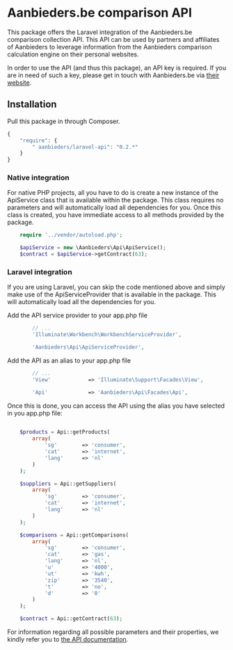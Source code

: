 # Aanbieders.be comparison API

This package offers the Laravel integration of the Aanbieders.be comparison collection API. This API can be used by partners and affiliates of Aanbieders to leverage information from the Aanbieders comparison calculation engine on their personal websites.

In order to use the API (and thus this package), an API key is required. If you are in need of such a key, please get in touch with Aanbieders.be via [their website](https://www.aanbieders.be/contact).



## Installation

Pull this package in through Composer.

```js
{
    "require": {
        " aanbieders/laravel-api": "0.2.*"
    }
}
```


### Native integration

For native PHP projects, all you have to do is create a new instance of the ApiService class that is available within the package. This class requires no parameters and will automatically load all dependencies for you. Once this class is created, you have immediate access to all methods provided by the package.

```php
    require '../vendor/autoload.php';

    $apiService = new \Aanbieders\Api\ApiService();
    $contract = $apiService->getContract(63);
```


### Laravel integration

If you are using Laravel, you can skip the code mentioned above and simply make use of the ApiServiceProvider that is available in the package. This will automatically load all the dependencies for you.

Add the API service provider to your app.php file

```php
        // ...
        'Illuminate\Workbench\WorkbenchServiceProvider',

        'Aanbieders\Api\ApiServiceProvider',
```

Add the API as an alias to your app.php file

```php
        // ...
        'View'            => 'Illuminate\Support\Facades\View',

        'Api'             => 'Aanbieders\Api\Facades\Api',
```

Once this is done, you can access the API using the alias you have selected in you app.php file:

```php
    
    $products = Api::getProducts(
        array(
            'sg'        => 'consumer',
            'cat'       => 'internet',
            'lang'      => 'nl'
        )
    );

    $suppliers = Api::getSuppliers(
        array(
            'sg'        => 'consumer',
            'cat'       => 'internet',
            'lang'      => 'nl'
        )
    );

    $comparisons = Api::getComparisons(
        array(
            'sg'        => 'consumer',
            'cat'       => 'gas',
            'lang'      => 'nl',
            'u'         => '4000',
            'ut'        => 'kwh',
            'zip'       => '3540',
            't'         => 'no',
            'd'         => '0'
        )
    );

    $contract = Api::getContract(63);

```

For information regarding all possible parameters and their properties, we kindly refer you to [the API documentation](http://apihelp.econtract.be/).


